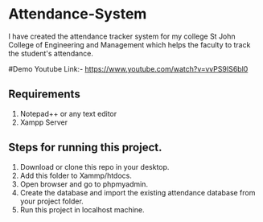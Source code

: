 # Attendance-System

I have created the attendance tracker system for my college St John College of Engineering and Management which helps the faculty to track the student's attendance. 

#Demo 
Youtube Link:- https://www.youtube.com/watch?v=vvPS9IS6bl0

## Requirements
1. Notepad++ or any text editor
2. Xampp Server

## Steps for running this project.
1. Download or clone this repo in your desktop.
2. Add this folder to Xammp/htdocs.
3. Open browser and go to phpmyadmin.
4. Create the database and import the existing attendance database from your project folder.
5. Run this project in localhost machine.

